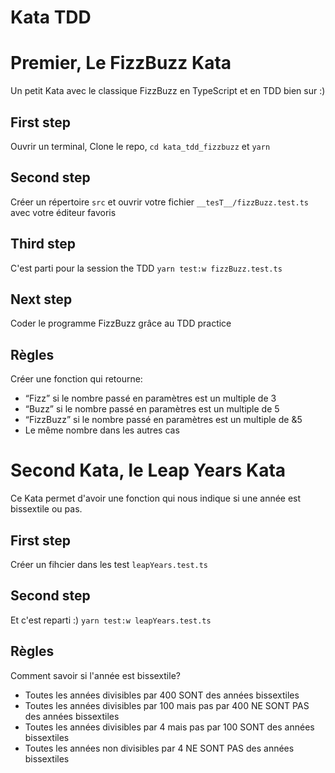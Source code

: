 # Kata TDD 

# Premier, Le FizzBuzz Kata
Un petit Kata avec le classique FizzBuzz en TypeScript et en TDD bien sur :)  

## First step
Ouvrir un terminal, Clone le repo, `cd kata_tdd_fizzbuzz` et `yarn`

## Second step
Créer un répertoire `src` et ouvrir votre  fichier `__tesT__/fizzBuzz.test.ts` avec votre éditeur favoris

## Third step
C'est parti pour la session the TDD
`yarn test:w fizzBuzz.test.ts`

## Next step
Coder le programme FizzBuzz grâce au TDD practice

## Règles
  Créer une fonction qui retourne:
 - “Fizz” si le nombre passé en paramètres est un multiple de 3
 - “Buzz” si le nombre passé en paramètres est un multiple de 5
 - “FizzBuzz” si le nombre passé en paramètres est un multiple de &5
 - Le même nombre dans les autres cas


# Second Kata, le Leap Years Kata
Ce Kata permet d'avoir une fonction qui nous indique si  une année est bissextile ou pas.
## First step
  Créer un fihcier dans les test `leapYears.test.ts`

## Second step
Et c'est reparti :) 
`yarn test:w leapYears.test.ts`

## Règles
Comment savoir si l'année est bissextile?

- Toutes les années divisibles par 400 SONT des années bissextiles
- Toutes les années divisibles par 100 mais pas par 400 NE SONT PAS des années bissextiles
- Toutes les années divisibles par 4 mais pas par 100 SONT des années bissextiles
- Toutes les années non divisibles par 4 NE SONT PAS des années bissextiles 




   
   

